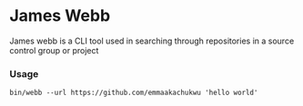 # James Webb

James webb is a CLI tool used in searching through repositories in a source control group or project

### Usage
`bin/webb --url https://github.com/emmaakachukwu 'hello world'`
